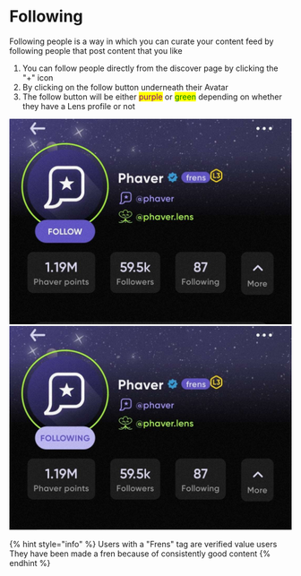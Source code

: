 # Following

Following people is a way in which you can curate your content feed by following people that post content that you like

1. You can follow people directly from the discover page by clicking the "+" icon&#x20;
2. By clicking on the follow button underneath their Avatar
3. The follow button will be either <mark style="color:purple;">purple</mark> or <mark style="color:green;">green</mark> depending on whether they have a Lens profile or not

![](<../../../.gitbook/assets/image (6) (1) (1).png>)![](<../../../.gitbook/assets/image (7) (1) (1).png>)

{% hint style="info" %}
Users with a "Frens" tag are verified value users\
They have been made a fren because of consistently good content
{% endhint %}
